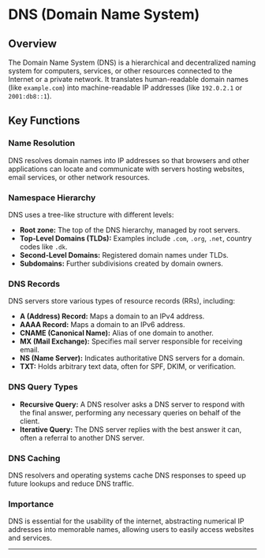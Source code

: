 # DNS (Domain Name System)

## Overview
The Domain Name System (DNS) is a hierarchical and decentralized naming system for computers, services, or other resources connected to the Internet or a private network. It translates human-readable domain names (like `example.com`) into machine-readable IP addresses (like `192.0.2.1` or `2001:db8::1`).

## Key Functions

### Name Resolution
DNS resolves domain names into IP addresses so that browsers and other applications can locate and communicate with servers hosting websites, email services, or other network resources.

### Namespace Hierarchy
DNS uses a tree-like structure with different levels:
- **Root zone:** The top of the DNS hierarchy, managed by root servers.
- **Top-Level Domains (TLDs):** Examples include `.com`, `.org`, `.net`, country codes like `.dk`.
- **Second-Level Domains:** Registered domain names under TLDs.
- **Subdomains:** Further subdivisions created by domain owners.

### DNS Records
DNS servers store various types of resource records (RRs), including:
- **A (Address) Record:** Maps a domain to an IPv4 address.
- **AAAA Record:** Maps a domain to an IPv6 address.
- **CNAME (Canonical Name):** Alias of one domain to another.
- **MX (Mail Exchange):** Specifies mail server responsible for receiving email.
- **NS (Name Server):** Indicates authoritative DNS servers for a domain.
- **TXT:** Holds arbitrary text data, often for SPF, DKIM, or verification.

### DNS Query Types
- **Recursive Query:** A DNS resolver asks a DNS server to respond with the final answer, performing any necessary queries on behalf of the client.
- **Iterative Query:** The DNS server replies with the best answer it can, often a referral to another DNS server.

### DNS Caching
DNS resolvers and operating systems cache DNS responses to speed up future lookups and reduce DNS traffic.

### Importance
DNS is essential for the usability of the internet, abstracting numerical IP addresses into memorable names, allowing users to easily access websites and services.

---

